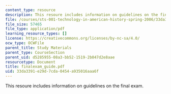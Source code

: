 ```yaml
---
content_type: resource
description: This resoure includes information on guidelines on the final exam.
file: /courses/sts-001-technology-in-american-history-spring-2006/33da3391e29d7cda0454a935016aaa6f_finalexam_guide.pdf
file_size: 57465
file_type: application/pdf
learning_resource_types: []
license: https://creativecommons.org/licenses/by-nc-sa/4.0/
ocw_type: OCWFile
parent_title: Study Materials
parent_type: CourseSection
parent_uid: d5285955-08a3-bb52-1519-2b047d2e8aae
resourcetype: Document
title: finalexam_guide.pdf
uid: 33da3391-e29d-7cda-0454-a935016aaa6f
---
```

This resoure includes information on guidelines on the final exam.